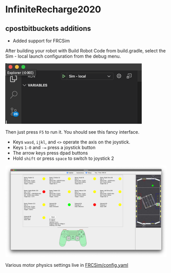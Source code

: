 # InfiniteRecharge2020

## cpostbitbuckets additions
* Added support for FRCSim

After building your robot with Build Robot Code from build.gradle, select the Sim - local launch configuration from the debug menu.

![sim - local launch  configuration](images/sim_local.png)

Then just press `F5` to run it. You should see this fancy interface.

* Keys `wasd`, `ijkl`, and `<>` operate the axis on the joystick. 
* Keys `1-0` and `-=` press a joystick button
* The arrow keys press dpad buttons
* Hold `shift` or press `space` to switch to joystick 2

![FRCSim](images/FRCSim.png)

Various motor physics settings live in [FRCSim/config.yaml](FRCSim/config.yaml)

